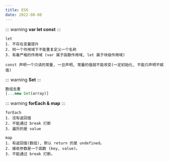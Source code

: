 ```yaml
---
title: ES6
date: 2022-08-08
---
```


::: warning
**var let const**
:::

```
let
1. 不存在变量提升
2. 同一个作用域下不能重复定义一个名称
3. 有着严格的作用域 (var 属于函数作用域, let 属于块级作用域)

const 声明一个只读的常量, 一旦声明, 常量的值就不能改变(一定初始化, 不能只声明不赋值)
```

::: warning
**Set**
:::

```js
数组去重
[...new Set(array)]
```

::: warning
**forEach & map**
:::

```
forEach
1. 没有返回值
2. 不能通过 break 打断
3. 遍历的是 value

map
1. 有返回值(数组), 默认 return 的是 undefined。
2. 接收参数是一个函数 (key, value)。
3. 不能通过 break 打断。
```
